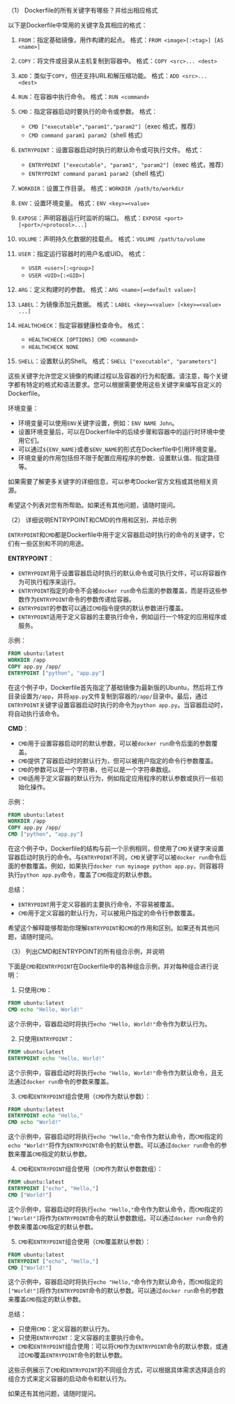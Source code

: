 （1）
Dockerfile的所有关键字有哪些？并给出相应格式

以下是Dockerfile中常用的关键字及其相应的格式：

1. `FROM`：指定基础镜像，用作构建的起点。
   格式：`FROM <image>[:<tag>] [AS <name>]`

2. `COPY`：将文件或目录从主机复制到容器中。
   格式：`COPY <src>... <dest>`

3. `ADD`：类似于`COPY`，但还支持URL和解压缩功能。
   格式：`ADD <src>... <dest>`

4. `RUN`：在容器中执行命令。
   格式：`RUN <command>`

5. `CMD`：指定容器启动时要执行的命令或参数。
   格式：
   - `CMD ["executable","param1","param2"]`（exec 格式，推荐）
   - `CMD command param1 param2`（shell 格式）

6. `ENTRYPOINT`：设置容器启动时执行的默认命令或可执行文件。
   格式：
   - `ENTRYPOINT ["executable", "param1", "param2"]`（exec 格式，推荐）
   - `ENTRYPOINT command param1 param2`（shell 格式）

7. `WORKDIR`：设置工作目录。
   格式：`WORKDIR /path/to/workdir`

8. `ENV`：设置环境变量。
   格式：`ENV <key>=<value>`

9. `EXPOSE`：声明容器运行时监听的端口。
   格式：`EXPOSE <port> [<port>/<protocol>...]`

10. `VOLUME`：声明持久化数据的挂载点。
    格式：`VOLUME /path/to/volume`

11. `USER`：指定运行容器时的用户名或UID。
    格式：
    - `USER <user>[:<group>]`
    - `USER <UID>[:<GID>]`

12. `ARG`：定义构建时的参数。
    格式：`ARG <name>[=<default value>]`

13. `LABEL`：为镜像添加元数据。
    格式：`LABEL <key>=<value> [<key>=<value> ...]`

14. `HEALTHCHECK`：指定容器健康检查命令。
    格式：
    - `HEALTHCHECK [OPTIONS] CMD <command>`
    - `HEALTHCHECK NONE`

15. `SHELL`：设置默认的Shell。
    格式：`SHELL ["executable", "parameters"]`

这些关键字允许您定义镜像的构建过程以及容器的行为和配置。请注意，每个关键字都有特定的格式和语法要求。您可以根据需要使用这些关键字来编写自定义的Dockerfile。

环境变量：

- 环境变量可以使用`ENV`关键字设置，例如：`ENV NAME John`。
- 设置环境变量后，可以在Dockerfile中的后续步骤和容器中的运行时环境中使用它们。
- 可以通过`${ENV_NAME}`或者`$ENV_NAME`的形式在Dockerfile中引用环境变量。
- 环境变量的作用包括但不限于配置应用程序的参数、设置默认值、指定路径等。

如果需要了解更多关键字的详细信息，可以参考Docker官方文档或其他相关资源。

希望这个列表对您有所帮助。如果还有其他问题，请随时提问。

（2）
详细说明ENTRYPOINT和CMD的作用和区别，并给示例

`ENTRYPOINT`和`CMD`都是Dockerfile中用于定义容器启动时执行的命令的关键字，它们有一些区别和不同的用途。

**ENTRYPOINT**：

- `ENTRYPOINT`用于设置容器启动时执行的默认命令或可执行文件，可以将容器作为可执行程序来运行。
- `ENTRYPOINT`指定的命令不会被`docker run`命令后面的参数覆盖，而是将这些参数作为`ENTRYPOINT`命令的参数传递给容器。
- `ENTRYPOINT`的参数可以通过`CMD`指令提供的默认参数进行覆盖。
- `ENTRYPOINT`适用于定义容器的主要执行命令，例如运行一个特定的应用程序或服务。

示例：
```Dockerfile
FROM ubuntu:latest
WORKDIR /app
COPY app.py /app/
ENTRYPOINT ["python", "app.py"]
```
在这个例子中，Dockerfile首先指定了基础镜像为最新版的Ubuntu，然后将工作目录设置为`/app`，并将`app.py`文件复制到容器的`/app/`目录中。最后，通过`ENTRYPOINT`关键字设置容器启动时执行的命令为`python app.py`。当容器启动时，将自动执行该命令。

**CMD**：

- `CMD`用于设置容器启动时的默认参数，可以被`docker run`命令后面的参数覆盖。
- `CMD`提供了容器启动时的默认行为，但可以被用户指定的命令行参数覆盖。
- `CMD`的参数可以是一个字符串，也可以是一个字符串数组。
- `CMD`适用于定义容器的默认行为，例如指定应用程序的默认参数或执行一些初始化操作。

示例：
```Dockerfile
FROM ubuntu:latest
WORKDIR /app
COPY app.py /app/
CMD ["python", "app.py"]
```
在这个例子中，Dockerfile的结构与前一个示例相同，但使用了`CMD`关键字来设置容器启动时执行的命令。与`ENTRYPOINT`不同，`CMD`关键字可以被`docker run`命令后面的参数覆盖。例如，如果执行`docker run myimage python app.py`，则容器将执行`python app.py`命令，覆盖了`CMD`指定的默认参数。

总结：

- `ENTRYPOINT`用于定义容器的主要执行命令，不容易被覆盖。
- `CMD`用于定义容器的默认行为，可以被用户指定的命令行参数覆盖。

希望这个解释能够帮助你理解`ENTRYPOINT`和`CMD`的作用和区别。如果还有其他问题，请随时提问。

（3）
列出CMD和ENTRYPOINT的所有组合示例，并说明

下面是`CMD`和`ENTRYPOINT`在Dockerfile中的各种组合示例，并对每种组合进行说明：

1. 只使用`CMD`：
```Dockerfile
FROM ubuntu:latest
CMD echo "Hello, World!"
```
这个示例中，容器启动时将执行`echo "Hello, World!"`命令作为默认行为。

2. 只使用`ENTRYPOINT`：
```Dockerfile
FROM ubuntu:latest
ENTRYPOINT echo "Hello, World!"
```
这个示例中，容器启动时将执行`echo "Hello, World!"`命令作为默认命令，且无法通过`docker run`命令的参数来覆盖。

3. `CMD`和`ENTRYPOINT`组合使用（`CMD`作为默认参数）：
```Dockerfile
FROM ubuntu:latest
ENTRYPOINT echo "Hello,"
CMD echo "World!"
```
这个示例中，容器启动时将执行`echo "Hello,"`命令作为默认命令，而`CMD`指定的`echo "World!"`将作为`ENTRYPOINT`命令的默认参数。可以通过`docker run`命令的参数来覆盖`CMD`指定的默认参数。

4. `CMD`和`ENTRYPOINT`组合使用（`CMD`作为默认参数数组）：
```Dockerfile
FROM ubuntu:latest
ENTRYPOINT ["echo", "Hello,"]
CMD ["World!"]
```
这个示例中，容器启动时将执行`echo "Hello,"`命令作为默认命令，而`CMD`指定的`["World!"]`将作为`ENTRYPOINT`命令的默认参数数组。可以通过`docker run`命令的参数来覆盖`CMD`指定的默认参数。

5. `CMD`和`ENTRYPOINT`组合使用（`CMD`覆盖默认参数）：
```Dockerfile
FROM ubuntu:latest
ENTRYPOINT ["echo", "Hello,"]
CMD ["World!"]
```
这个示例中，容器启动时将执行`echo "Hello,"`命令作为默认命令，而`CMD`指定的`["World!"]`将作为`ENTRYPOINT`命令的默认参数。可以通过`docker run`命令的参数来覆盖`CMD`指定的默认参数。

总结：

- 只使用`CMD`：定义容器的默认行为。
- 只使用`ENTRYPOINT`：定义容器的主要执行命令。
- `CMD`和`ENTRYPOINT`组合使用：可以将`CMD`作为`ENTRYPOINT`命令的默认参数，或通过`CMD`覆盖`ENTRYPOINT`命令的默认参数。

这些示例展示了`CMD`和`ENTRYPOINT`的不同组合方式，可以根据具体需求选择适合的组合方式来定义容器的启动命令和默认行为。

如果还有其他问题，请随时提问。



